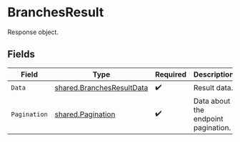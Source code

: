 # BranchesResult

Response object.


## Fields

| Field                                                                  | Type                                                                   | Required                                                               | Description                                                            |
| ---------------------------------------------------------------------- | ---------------------------------------------------------------------- | ---------------------------------------------------------------------- | ---------------------------------------------------------------------- |
| `Data`                                                                 | [shared.BranchesResultData](../../models/shared/branchesresultdata.md) | :heavy_check_mark:                                                     | Result data.                                                           |
| `Pagination`                                                           | [shared.Pagination](../../models/shared/pagination.md)                 | :heavy_check_mark:                                                     | Data about the endpoint pagination.                                    |